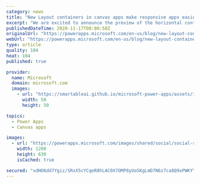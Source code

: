 ```yaml
---
category: news
title: "New Layout containers in canvas apps make responsive apps easier"
excerpt: "We are excited to announce the preview of the horizontal container and vertical container layout controls that help automatically reflow and resize controls within them to enable easy, no expression responsive layouts in canvas apps. These are available in mainline and Teams authoring experiences."
publishedDateTime: 2020-11-17T08:00:58Z
originalUrl: "https://powerapps.microsoft.com/en-us/blog/new-layout-containers-in-canvas-apps-make-responsive-apps-easier/"
webUrl: "https://powerapps.microsoft.com/en-us/blog/new-layout-containers-in-canvas-apps-make-responsive-apps-easier/"
type: article
quality: 104
heat: 104
published: true

provider:
  name: Microsoft
  domain: microsoft.com
  images:
    - url: "https://smartableai.github.io/microsoft-power-apps/assets/images/organizations/microsoft.com-50x50.jpg"
      width: 50
      height: 50

topics:
  - Power Apps
  - Canvas apps

images:
  - url: "https://powerapps.microsoft.com/images/shared/social/social-share-post-ignite.png"
    width: 1200
    height: 630
    isCached: true

secured: "xdHO6dd7Ygiz/SRxX5cYCqeR8hLAC0X7OMP8yUoSKgLmD7N6z7ca8Q9xPWKYYi5eXSAY/Xd8+TBymUOD14QzwP0x2rL5+Y2VzTUtftRV4a73HC4jlDst5XTKYhCZdEwOWcX+Iwph9tuWX7ny7bKt2zrrg96itfM2um9acGV6kq/CLCfLA3di1QsUZx5y6BKSYRTsIj0CpSHkGqGEBvkC74Z8LqSC90VQJFwrXLux6DUIZAwEwG145Z8iW52+wwXvqpD/P4uU1pSR/U6+sYXCBa2zv0TOVPU2/Y/F4qx/ufYRKupyHZgzpmLD/JRQblxEjODyCCcIN4Hg05mYHWDCfGq+LkWMQpklIX4ea6xuw/Q=;7/KNupmo80X7lLulfO2msQ=="
---
```


